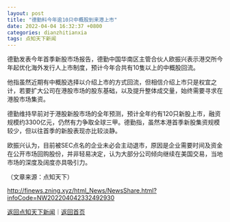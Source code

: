 ```yaml
---
layout: post
title: "德勤料今年逾10只中概股到来港上市"
date: 2022-04-04 16:32:37 +0800
categories: dianzhitianxia
tags: 点知天下新闻
---
```

<p>德勤发表今年首季新股市场报告，德勤中国华南区主管合伙人欧振兴表示港交所今年起优化海外发行人上市制度，预计今年合共有10隻以上的中概股回流。</p><p>他指虽然近期有中概股选择以介绍上市的方式回流，但相信介绍上市只是权宜之计，若要扩大公司在港股市场的股东基础，以及提升整体成交量，始终需要寻求在港股市场集资。</p><p>德勤维持早前对于港股新股市场的全年预测，预计全年约有120只新股上市，融资规模约3300亿元，仍然有力争取全球三甲。德勤指，虽然本港首季新股集资规模较少，但以往首季的新股表现亦比较淡静。</p><p>欧振兴认为，目前被SEC点名的企业未必会主动退市，原因是企业需要时间及资金在公开市场回购股份，并非轻易决定，认为大部分公司倾向继续在美国交易，当地市场的深度及阔度亦具吸引力。</p><p class="em_media">（文章来源：点知天下）</p>

<http://finews.zning.xyz/html_News/NewsShare.html?infoCode=NW202204042332492930>

[返回点知天下新闻](//finews.withounder.com/category/dianzhitianxia.html)｜[返回首页](//finews.withounder.com/)